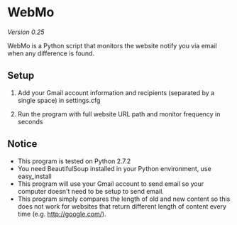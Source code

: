 WebMo
========

*Version 0.25*

WebMo is a Python script that monitors the website notify you via email when any difference is found.

Setup
-----

1. Add your Gmail account information and recipients (separated by a single space) in settings.cfg

2. Run the program with full website URL path and monitor frequency in seconds

Notice
------

* This program is tested on Python 2.7.2
* You need BeautifulSoup installed in your Python environment, use easy_install
* This program will use your Gmail account to send email so your computer doesn't need to be setup to send email.
* This program simply compares the length of old and new content so this does not work for websites that return different length of content every time (e.g. http://google.com/).

